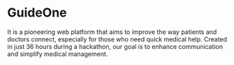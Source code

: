 # GuideOne
It is a pioneering web platform that aims to improve the way patients and doctors connect, especially for those who need quick medical help. Created in just 36 hours during a hackathon, our goal is to enhance communication and simplify medical management.
